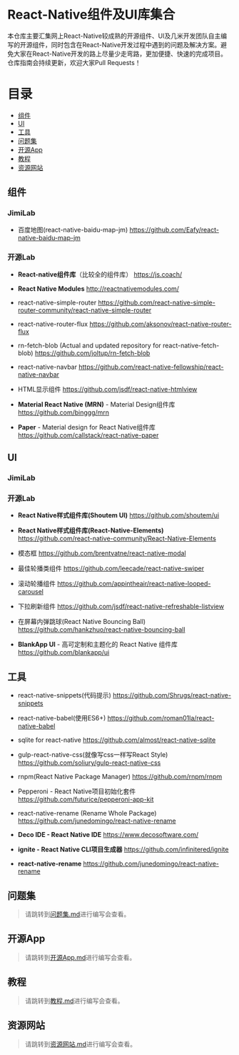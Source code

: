# React-Native组件及UI库集合
本仓库主要汇集网上React-Native较成熟的开源组件、UI及几米开发团队自主编写的开源组件，同时包含在React-Native开发过程中遇到的问题及解决方案。避免大家在React-Native开发的路上尽量少走弯路，更加便捷、快速的完成项目。
<br/>仓库指南会持续更新，欢迎大家Pull Requests！</br>

# 目录
* [组件](#组件)
* [UI](#UI)
* [工具](#工具)
* [问题集](#问题集)
* [开源App](#开源App)
* [教程](#教程)
* [资源网站](#资源网站)

## 组件
### JimiLab
* 百度地图(react-native-baidu-map-jm)
https://github.com/Eafy/react-native-baidu-map-jm

### 开源Lab
* **React-native组件库**（比较全的组件库）
https://js.coach/

* **React Native Modules**
http://reactnativemodules.com/

* react-native-simple-router
https://github.com/react-native-simple-router-community/react-native-simple-router

* react-native-router-flux
https://github.com/aksonov/react-native-router-flux

* rn-fetch-blob (Actual and updated repository for react-native-fetch-blob)
https://github.com/joltup/rn-fetch-blob

* react-native-navbar
https://github.com/react-native-fellowship/react-native-navbar

* HTML显示组件
https://github.com/jsdf/react-native-htmlview

* **Material React Native (MRN)** - Material Design组件库
https://github.com/binggg/mrn

* **Paper** - Material design for React Native组件库
https://github.com/callstack/react-native-paper

## UI
### JimiLab

### 开源Lab
* **React Native样式组件库(Shoutem UI)**
https://github.com/shoutem/ui

* **React Native样式组件库(React-Native-Elements)**
https://github.com/react-native-community/React-Native-Elements

* 模态框
https://github.com/brentvatne/react-native-modal

* 最佳轮播类组件
https://github.com/leecade/react-native-swiper

* 滚动轮播组件
https://github.com/appintheair/react-native-looped-carousel

* 下拉刷新组件
https://github.com/jsdf/react-native-refreshable-listview

* 在屏幕内弹跳球(React Native Bouncing Ball)
https://github.com/hankzhuo/react-native-bouncing-ball

* **BlankApp UI** - 高可定制和主题化的 React Native 组件库
https://github.com/blankapp/ui

## 工具
* react-native-snippets(代码提示)
https://github.com/Shrugs/react-native-snippets

* react-native-babel(使用ES6+)
https://github.com/roman01la/react-native-babel

* sqlite for react-native
https://github.com/almost/react-native-sqlite

* gulp-react-native-css(就像写css一样写React Style)
https://github.com/soliury/gulp-react-native-css

* rnpm(React Native Package Manager)
https://github.com/rnpm/rnpm

* Pepperoni - React Native项目初始化套件
https://github.com/futurice/pepperoni-app-kit

* react-native-rename (Rename Whole Package)
https://github.com/junedomingo/react-native-rename

* **Deco IDE - React Native IDE**
https://www.decosoftware.com/

* **ignite - React Native CLI项目生成器**
https://github.com/infinitered/ignite

* **react-native-rename**
https://github.com/junedomingo/react-native-rename

## 问题集
> 请跳转到[问题集.md](问题集.md)进行编写会查看。
## 开源App
> 请跳转到[开源App.md](开源App.md)进行编写会查看。
## 教程
> 请跳转到[教程.md](教程.md)进行编写会查看。
## 资源网站
> 请跳转到[资源网站.md](资源网站.md)进行编写会查看。
